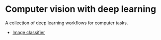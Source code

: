 # Computer vision with deep learning
A collection of deep learning workflows for computer tasks. 

- [Image classifier](https://github.com/SirongHuang/Computer-vision-with-deep-learning/blob/master/Image-classification/image_classification.ipynb)
